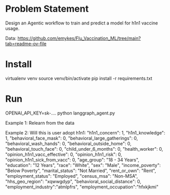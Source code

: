 # Problem Statement
Design an Agentic workflow to train and predict a model for h1n1 vaccine usage. 

Data: https://github.com/emykes/Flu_Vaccination_ML/tree/main?tab=readme-ov-file

# Install
virtualenv venv
source venv/bin/activate
pip install -r requirements.txt

# Run
OPENAI_API_KEY=sk-....
python langgraph_agent.py

Example 1: Relearn from the data

Example 2: Will this is user adopt h1n1:
        "h1n1_concern": 1,
        "h1n1_knowledge": 1,
        "behavioral_face_mask": 0,
        "behavioral_large_gatherings": 0,
        "behavioral_wash_hands": 0,
        "behavioral_outside_home": 0,
        "behavioral_touch_face": 0,
        "child_under_6_months": 0,
        "health_worker": 0,
        "opinion_h1n1_vacc_effective": 0,
        "opinion_h1n1_risk": 0,
        "opinion_h1n1_sick_from_vacc": 0,
        "age_group": "18 - 34 Years",
        "education": "12 Years",
        "race": "White",
        "sex": "Male",
        "income_poverty": "Below Poverty",
        "marital_status": "Not Married",
        "rent_or_own": "Rent",
        "employment_status": "Employed",
        "census_msa": "Non-MSA",
        "hhs_geo_region": "xqwwgdyp",
        "behavioral_social_distance": 0,
        "employment_industry":"atmlpfrs",
        "employment_occupation":"hfxkjkmi"
